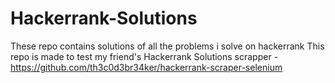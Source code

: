 # Hackerrank-Solutions
These repo contains solutions of all the problems i solve on hackerrank
This repo is made to test my friend's Hackerrank Solutions scrapper -https://github.com/th3c0d3br34ker/hackerrank-scraper-selenium
